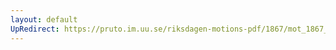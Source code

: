 ```yaml
---
layout: default
UpRedirect: https://pruto.im.uu.se/riksdagen-motions-pdf/1867/mot_1867__ak__120.pdf
---
```

